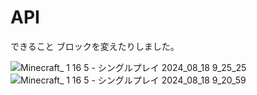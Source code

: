 # API
できること
ブロックを変えたりしました。

![Minecraft_ 1 16 5 - シングルプレイ 2024_08_18 9_25_25](https://github.com/user-attachments/assets/4c22fc43-e1d0-4528-8984-1b8f25047d0e)
![Minecraft_ 1 16 5 - シングルプレイ 2024_08_18 9_20_59](https://github.com/user-attachments/assets/2ef7db3d-546b-46b3-bc1f-8946fa67a3fa)

